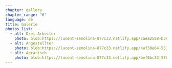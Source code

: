 ```yaml
---
chapter: gallery
chapter_range: "6"
language: de
title: Galerie
photos_list:
  - alt: Drei Arbeiter
    photo: blob:https://lucent-semolina-877c33.netlify.app/caea2588-b39d-4c10-89af-7eb32fae65f0
  - alt: Angestellter
    photo: blob:https://lucent-semolina-877c33.netlify.app/4af30e64-551d-47d7-974a-c90d98654922
  - alt: Agrarisch
    photo: blob:https://lucent-semolina-877c33.netlify.app/bef0bc33-57b1-40f8-9b61-739414c867aa
---
```

